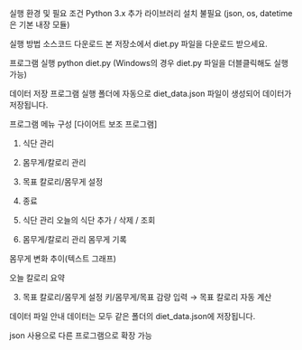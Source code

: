 실행 환경 및 필요 조건
Python 3.x
추가 라이브러리 설치 불필요 (json, os, datetime은 기본 내장 모듈)

실행 방법
소스코드 다운로드
본 저장소에서 diet.py 파일을 다운로드 받으세요.

프로그램 실행
python diet.py
(Windows의 경우 diet.py 파일을 더블클릭해도 실행 가능)

데이터 저장
프로그램 실행 폴더에 자동으로 diet_data.json 파일이 생성되어 데이터가 저장됩니다.

프로그램 메뉴 구성
[다이어트 보조 프로그램]
1. 식단 관리
2. 몸무게/칼로리 관리
3. 목표 칼로리/몸무게 설정
0. 종료
1. 식단 관리
오늘의 식단 추가 / 삭제 / 조회

2. 몸무게/칼로리 관리
몸무게 기록

몸무게 변화 추이(텍스트 그래프)

오늘 칼로리 요약

3. 목표 칼로리/몸무게 설정
키/몸무게/목표 감량 입력 → 목표 칼로리 자동 계산

데이터 파일 안내
데이터는 모두 같은 폴더의 diet_data.json에 저장됩니다.

json 사용으로 다른 프로그램으로 확장 가능
